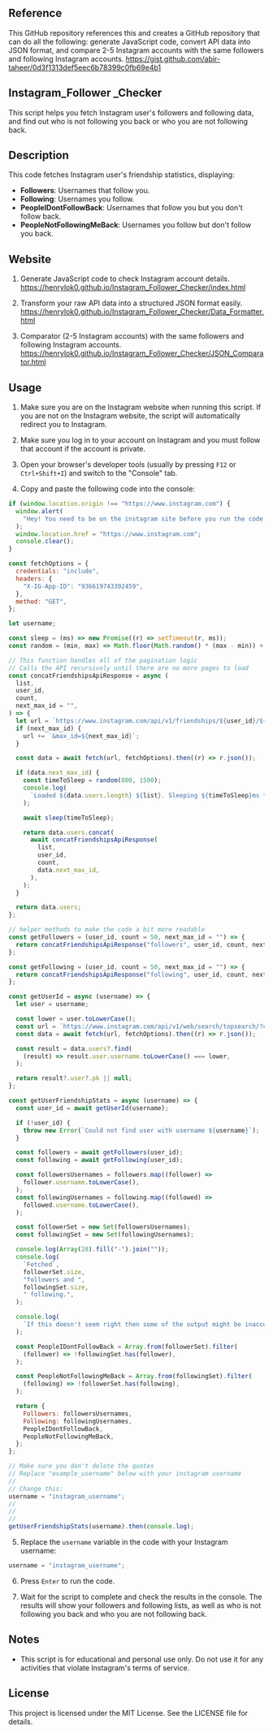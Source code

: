 ## Reference
This GitHub repository references this and creates a GitHub repository that can do all the following: generate JavaScript code, convert API data into JSON format, and compare 2-5 Instagram accounts with the same followers and following Instagram accounts.
https://gist.github.com/abir-taheer/0d3f1313def5eec6b78399c0fb69e4b1

## Instagram_Follower _Checker

This script helps you fetch Instagram user's followers and following data, and find out who is not following you back or who you are not following back.
## Description

This code fetches Instagram user's friendship statistics, displaying:

- **Followers**: Usernames that follow you.
- **Following**: Usernames you follow.
- **PeopleIDontFollowBack**: Usernames that follow you but you don't follow back.
- **PeopleNotFollowingMeBack**: Usernames you follow but don't follow you back.
 
## Website

1. Generate JavaScript code to check Instagram account details. https://henrylok0.github.io/Instagram_Follower_Checker/index.html
   
2. Transform your raw API data into a structured JSON format easily. https://henrylok0.github.io/Instagram_Follower_Checker/Data_Formatter.html

3. Comparator (2-5 Instagram accounts) with the same followers and following Instagram accounts. https://henrylok0.github.io/Instagram_Follower_Checker/JSON_Comparator.html

## Usage

1. Make sure you are on the Instagram website when running this script. If you are not on the Instagram website, the script will automatically redirect you to Instagram.

2. Make sure you log in to your account on Instagram and you must follow that account if the account is private.

3. Open your browser's developer tools (usually by pressing `F12` or `Ctrl+Shift+I`) and switch to the "Console" tab.

4. Copy and paste the following code into the console:

```js
if (window.location.origin !== "https://www.instagram.com") {
  window.alert(
    "Hey! You need to be on the instagram site before you run the code. I'm taking you there now but you're going to have to run the code into the console again.",
  );
  window.location.href = "https://www.instagram.com";
  console.clear();
}

const fetchOptions = {
  credentials: "include",
  headers: {
    "X-IG-App-ID": "936619743392459",
  },
  method: "GET",
};

let username;

const sleep = (ms) => new Promise((r) => setTimeout(r, ms));
const random = (min, max) => Math.floor(Math.random() * (max - min)) + min;

// This function handles all of the pagination logic
// Calls the API recursively until there are no more pages to load
const concatFriendshipsApiResponse = async (
  list,
  user_id,
  count,
  next_max_id = "",
) => {
  let url = `https://www.instagram.com/api/v1/friendships/${user_id}/${list}/?count=${count}`;
  if (next_max_id) {
    url += `&max_id=${next_max_id}`;
  }

  const data = await fetch(url, fetchOptions).then((r) => r.json());

  if (data.next_max_id) {
    const timeToSleep = random(800, 1500);
    console.log(
      `Loaded ${data.users.length} ${list}. Sleeping ${timeToSleep}ms to avoid rate limiting`,
    );

    await sleep(timeToSleep);

    return data.users.concat(
      await concatFriendshipsApiResponse(
        list,
        user_id,
        count,
        data.next_max_id,
      ),
    );
  }

  return data.users;
};

// helper methods to make the code a bit more readable
const getFollowers = (user_id, count = 50, next_max_id = "") => {
  return concatFriendshipsApiResponse("followers", user_id, count, next_max_id);
};

const getFollowing = (user_id, count = 50, next_max_id = "") => {
  return concatFriendshipsApiResponse("following", user_id, count, next_max_id);
};

const getUserId = async (username) => {
  let user = username;

  const lower = user.toLowerCase();
  const url = `https://www.instagram.com/api/v1/web/search/topsearch/?context=blended&query=${lower}&include_reel=false`;
  const data = await fetch(url, fetchOptions).then((r) => r.json());

  const result = data.users?.find(
    (result) => result.user.username.toLowerCase() === lower,
  );

  return result?.user?.pk || null;
};

const getUserFriendshipStats = async (username) => {
  const user_id = await getUserId(username);

  if (!user_id) {
    throw new Error(`Could not find user with username ${username}`);
  }

  const followers = await getFollowers(user_id);
  const following = await getFollowing(user_id);

  const followersUsernames = followers.map((follower) =>
    follower.username.toLowerCase(),
  );
  const followingUsernames = following.map((followed) =>
    followed.username.toLowerCase(),
  );

  const followerSet = new Set(followersUsernames);
  const followingSet = new Set(followingUsernames);

  console.log(Array(28).fill("-").join(""));
  console.log(
    `Fetched`,
    followerSet.size,
    "followers and ",
    followingSet.size,
    " following.",
  );

  console.log(
    `If this doesn't seem right then some of the output might be inaccurate`,
  );

  const PeopleIDontFollowBack = Array.from(followerSet).filter(
    (follower) => !followingSet.has(follower),
  );

  const PeopleNotFollowingMeBack = Array.from(followingSet).filter(
    (following) => !followerSet.has(following),
  );

  return {
    Followers: followersUsernames,
    Following: followingUsernames,
    PeopleIDontFollowBack,
    PeopleNotFollowingMeBack,
  };
};

// Make sure you don't delete the quotes
// Replace "example_username" below with your instagram username
//
// Change this:
username = "instagram_username";
//
//
//
getUserFriendshipStats(username).then(console.log);
```

5. Replace the `username` variable in the code with your Instagram username:

```js
username = "instagram_username";
```

6. Press `Enter` to run the code.

7. Wait for the script to complete and check the results in the console. The results will show your followers and following lists, as well as who is not following you back and who you are not following back.

## Notes

- This script is for educational and personal use only. Do not use it for any activities that violate Instagram's terms of service.

## License

This project is licensed under the MIT License. See the LICENSE file for details.
